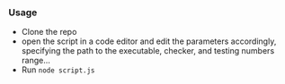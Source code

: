 
### Usage

- Clone the repo
- open the script in a code editor and edit the parameters accordingly, specifying the path to the executable, checker, and testing numbers range...
- Run `node script.js`
